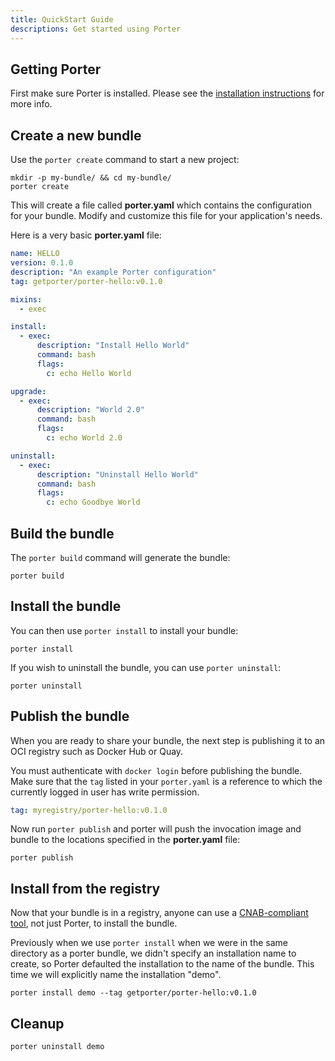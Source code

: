 ```yaml
---
title: QuickStart Guide
descriptions: Get started using Porter
---
```


## Getting Porter

First make sure Porter is installed.
Please see the [installation instructions](/install/) for more info.

## Create a new bundle
Use the `porter create` command to start a new project:

```
mkdir -p my-bundle/ && cd my-bundle/
porter create
```

This will create a file called **porter.yaml** which contains the configuration
for your bundle. Modify and customize this file for your application's needs.

Here is a very basic **porter.yaml** file:

```yaml
name: HELLO
version: 0.1.0
description: "An example Porter configuration"
tag: getporter/porter-hello:v0.1.0

mixins:
  - exec

install:
  - exec:
      description: "Install Hello World"
      command: bash
      flags:
        c: echo Hello World

upgrade:
  - exec:
      description: "World 2.0"
      command: bash
      flags:
        c: echo World 2.0

uninstall:
  - exec:
      description: "Uninstall Hello World"
      command: bash
      flags:
        c: echo Goodbye World
```

## Build the bundle

The `porter build` command will generate the bundle:

```
porter build
```

## Install the bundle

You can then use `porter install` to install your bundle:

```
porter install
```

If you wish to uninstall the bundle, you can use `porter uninstall`:

```
porter uninstall
```

## Publish the bundle

When you are ready to share your bundle, the next step is publishing it to an
OCI registry such as Docker Hub or Quay.

You must authenticate with `docker login` before publishing the bundle. Make
sure that the `tag` listed in your `porter.yaml` is a reference to which the
currently logged in user has write permission.

```yaml
tag: myregistry/porter-hello:v0.1.0
```

Now run `porter publish` and porter will push the invocation image and bundle to
the locations specified in the **porter.yaml** file:

```
porter publish
```

## Install from the registry

Now that your bundle is in a registry, anyone can use a [CNAB-compliant
tool][tools], not just Porter, to install the bundle. 

Previously when we use
`porter install` when we were in the same directory as a porter bundle, we
didn't specify an installation name to create, so Porter defaulted the
installation to the name of the bundle. This time we will explicitly name the
installation "demo".

```
porter install demo --tag getporter/porter-hello:v0.1.0
```

[tools]: https://cnab.io/community-projects/#tools

## Cleanup

```
porter uninstall demo
```